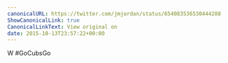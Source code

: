 ```yaml
---
canonicalURL: https://twitter.com/jmjordan/status/654083536530444288
ShowCanonicalLink: true
CanonicalLinkText: View original on
date: 2015-10-13T23:57:22+00:00
---
```

W #GoCubsGo